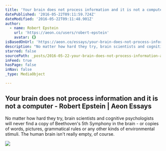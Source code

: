 ```yaml
---
title: 'Your brain does not process information and it is not a computer - Robert Epstein | Aeon Essays'
datePublished: '2016-05-22T09:11:59.724Z'
dateModified: '2016-05-22T09:11:48.901Z'
author:
  - name: Robert Epstein
    url: 'https://aeon.co/users/robert-epstein'
    avatar: {}
isBasedOnUrl: 'https://aeon.co/essays/your-brain-does-not-process-information-and-it-is-not-a-computer'
description: "No matter how hard they try, brain scientists and cognitive psychologists will never find a copy of Beethoven's 5th Symphony in the brain - or copies of words, pictures, grammatical rules or any other kinds of environmental stimuli. The human brain isn't really empty, of course."
starred: false
sourcePath: _posts/2016-05-22-your-brain-does-not-process-information-and-it-is-not-a-comp.md
inFeed: true
hasPage: false
inNav: false
_type: MediaObject

---
```

<article style=""><h1>Your brain does not process information and it is not a computer - Robert Epstein | Aeon Essays</h1><p>No matter how hard they try, brain scientists and cognitive psychologists will never find a copy of Beethoven's 5th Symphony in the brain - or copies of words, pictures, grammatical rules or any other kinds of environmental stimuli. The human brain isn't really empty, of course.</p><img src="https://omicron.aeon.co/images/3d276efb-4841-4be7-b63f-9deffd9526c1/header_ESSAY-GS3522985.jpg" /></article>